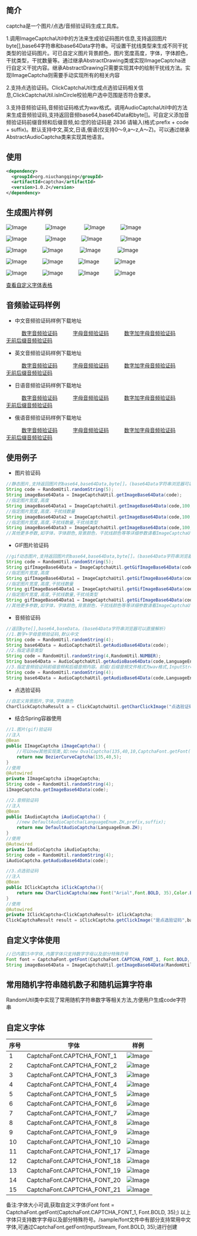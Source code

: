 ## 简介
captcha是一个图片/点选/音频验证码生成工具库。

1.调用ImageCaptchaUtil中的方法来生成验证码图片信息,支持返回图片byte[],base64字符串和base64Data字符串。可设置干扰线类型来生成不同干扰类型的验证码图片。可已自定义图片背景颜色，图片宽度高度，字体，字体颜色，干扰类型，干扰数量等。通过继承AbstractDrawing类或实现IImageCaptcha进行自定义干扰内容。继承AbstractDrawing只需要实现其中的绘制干扰线方法。实现IImageCaptcha则需要手动实现所有的相关内容

2.支持点选验证码。ClickCaptchaUtil生成点选验证码相关信息,ClickCaptchaUtil.isInCircle校验用户选中范围是否符合要求。

3.支持音频验证码,音频验证码格式为wav格式。调用AudioCaptchaUtil中的方法来生成音频验证码,支持返回音频base64,base64Data和byte[]。可自定义添加音频验证码前缀音频和后缀音频,如:您的验证码是 2836 请输入(格式:prefix + code + suffix)。默认支持中文,英文,日语,俄语(仅支持0～9,a～z,A～Z)。可以通过继承AbstractAudioCaptcha类来实现其他语言。
## 使用
```xml
<dependency>
  <groupId>org.niuchangqing</groupId>
  <artifactId>captcha</artifactId>
  <version>1.0.2</version>
</dependency>
```

## 生成图片样例
![Image](sample/image/example1.png) &emsp;&emsp;&emsp; ![Image](sample/image/example2.png) &emsp;&emsp;&emsp; ![Image](sample/image/example3.png)&emsp;&emsp;&emsp;![Image](sample/image/example15.png)

![Image](sample/image/example16.png) &emsp;&emsp;&emsp; ![Image](sample/image/example17.png)&emsp;&emsp;&emsp;![Image](sample/image/example18.png) &emsp;&emsp;&emsp; ![Image](sample/image/example19.png)

![Image](sample/image/example20.gif)&emsp;&emsp;&emsp;![Image](sample/image/example4.png) &emsp;&emsp;&emsp;![Image](sample/image/example5.gif) &emsp;&emsp;&emsp;![Image](sample/image/example5.png)

![Image](sample/image/example6.png)&emsp;&emsp;&emsp;![Image](sample/image/example10.png)&emsp;&emsp;&emsp;![Image](sample/image/example8.png)&emsp;&emsp;&emsp;![Image](sample/image/example9.png)

![Image](sample/image/example11.png)&emsp;&emsp;&emsp;![Image](sample/image/example12.png)&emsp;&emsp;&emsp;![Image](sample/image/example13.png)&emsp;&emsp;&emsp;![Image](sample/image/example14.png)

[查看自定义字体表格](#自定义字体)
## 音频验证码样例
- 中文音频验证码样例下载地址

&emsp;&emsp;&emsp;[数字音频验证码](sample/audio/zh_example1.wav)&emsp;&emsp;&emsp;[字母音频验证码](sample/audio/zh_example2.wav)&emsp;&emsp;&emsp;[数字加字母音频验证码](sample/audio/zh_example3.wav)&emsp;&emsp;&emsp;[无前后缀音频验证码](sample/audio/zh_example4.wav)

- 英文音频验证码样例下载地址

&emsp;&emsp;&emsp;[数字音频验证码](sample/audio/en_example1.wav)&emsp;&emsp;&emsp;[字母音频验证码](sample/audio/en_example2.wav)&emsp;&emsp;&emsp;[数字加字母音频验证码](sample/audio/en_example3.wav)&emsp;&emsp;&emsp;[无前后缀音频验证码](sample/audio/en_example4.wav)

- 日语音频验证码样例下载地址

&emsp;&emsp;&emsp;[数字音频验证码](sample/audio/ja_example1.wav)&emsp;&emsp;&emsp;[字母音频验证码](sample/audio/ja_example2.wav)&emsp;&emsp;&emsp;[数字加字母音频验证码](sample/audio/ja_example3.wav)&emsp;&emsp;&emsp;[无前后缀音频验证码](sample/audio/ja_example4.wav)

- 俄语音频验证码样例下载地址

&emsp;&emsp;&emsp;[数字音频验证码](sample/audio/ru_example1.wav)&emsp;&emsp;&emsp;[字母音频验证码](sample/audio/ru_example2.wav)&emsp;&emsp;&emsp;[数字加字母音频验证码](sample/audio/ru_example3.wav)&emsp;&emsp;&emsp;[无前后缀音频验证码](sample/audio/ru_example4.wav)

## 使用例子
- 图片验证码
```java
//静态图片,支持返回图片的base64,base64Data,byte[]。(base64Data字符串浏览器可以直接解析)
String code = RandomUtil.randomString(5);
String imageBase64Data = ImageCaptchaUtil.getImageBase64Data(code);
//指定图片宽度,高度
String imageBase64Data1 = ImageCaptchaUtil.getImageBase64Data(code,100,35);
//指定图片宽度,高度，干扰线数量
String imageBase64Data2 = ImageCaptchaUtil.getImageBase64Data(code,100,35,10);
//指定图片宽度,高度,干扰线数量,干扰线类型
String imageBase64Data3 = ImageCaptchaUtil.getImageBase64Data(code,100,35,10,InterferenceTypeEnum.LINE);
//其他更多参数,如字体，字体颜色,背景颜色，干扰线颜色等等详细参数请看ImageCaptchaUtil类中的具体方法;
```
- GIF图片验证码
```java
//gif动态图片,支持返回图片的base64,base64Data,byte[]。(base64Data字符串浏览器可以直接解析)
String code = RandomUtil.randomString(5);
String gifImageBase64Data = ImageCaptchaUtil.getGifImageBase64Data(code);
//指定图片宽度,高度
String gifImageBase64Data1 = ImageCaptchaUtil.getGifImageBase64Data(code,100,35);
//指定图片宽度,高度,干扰线数量
String gifImageBase64Data1 = ImageCaptchaUtil.getGifImageBase64Data(code,100,35);
//指定图片宽度,高度,干扰线数量,干扰线类型
String gifImageBase64Data1 = ImageCaptchaUtil.getGifImageBase64Data(code,100,35,InterferenceTypeEnum.LINE);
//其他更多参数,如字体，字体颜色,背景颜色，干扰线颜色等等详细参数请看ImageCaptchaUtil类中的具体方法;
```

- 音频验证码
```java
//返回byte[],base64,baseData。(base64Data字符串浏览器可以直接解析)
//1.数字+字母音频验证码,默认中文
String code = RandomUtil.randomString(4);
String base64Data = AudioCaptchaUtil.getAudioBase64Data(code);
//2.指定语音类型
String code = RandomUtil.randomString(4,RandomUtil.NUMBER);
String base64Data = AudioCaptchaUtil.getAudioBase64Data(code,LanguageEnum.JA);
//3.指定音频验证码前缀音频和后缀音频内容。前缀/后缀音频文件格式为wav格式,InputStream
String code = RandomUtil.randomString(4);
String base64Data = AudioCaptchaUtil.getAudioBase64Data(code,LanguageEnum.JA,prefix,suffix);
```
- 点选验证码
```java
//自定义背景图片,字体,字体颜色
CharClickCaptchaResult a = ClickCaptchaUtil.getCharClickImage("点选验证码",background);
```

- 结合Spring容器使用
```java
//1.图片(gif)验证码
//注入
@Bean
public IImageCaptcha iImageCaptcha() {
    //可以new其他实现类,如:new OvalCaptcha(135,40,10,CaptchaFont.getFont(CaptchaFont.CAPTCHA_FONT_1, Font.BOLD,40), null, null, null, null);
    return new BezierCurveCaptcha(135,40,5);
}
//使用
@Autowired
private IImageCaptcha iImageCaptcha;
String code = RandomUtil.randomString(4);
iImageCaptcha.getImageBase64Data(code);

//2.音频验证码
//注入
@Bean
public IAudioCaptcha iAudioCaptcha() {
    //new DefaultAudioCaptcha(LanguageEnum.ZH,prefix,suffix);
    return new DefaultAudioCaptcha(LanguageEnum.ZH);
}
//使用
@Autowired
private IAudioCaptcha iAudioCaptcha;
String code = RandomUtil.randomString(4);
iAudioCaptcha.getAudioBase64Data(code);

//3.点选验证码
//注入
@Bean
public IClickCaptcha iClickCaptcha(){
	return new CharClickCaptcha(new Font("Arial",Font.BOLD, 35),Color.BLACK);
}
//使用
@Autowired
private IClickCaptcha<ClickCaptchaResult> iClickCaptcha;
ClickCaptchaResult result = iClickCaptcha.getClickImage("是点选验证码",background);
```
## 自定义字体使用
```java
//已内置15中字体,内置字体只支持数字字母以及部分特殊符号
Font font = CaptchaFont.getFont(CaptchaFont.CAPTCHA_FONT_1, Font.BOLD, 40);
String imageBase64Data = ImageCaptchaUtil.getImageBase64Data(RandomUtil.randomString(4), 175, 55, 5, InterferenceTypeEnum.BEZIER, font);
```
## 常用随机字符串随机数子和随机运算字符串
RandomUtil类中实现了常用随机字符串数字等相关方法,方便用户生成code字符串

## 自定义字体
|序号 |字体 |样例 |
|----------|-----------|---------------------------|
|1|CaptchaFont.CAPTCHA_FONT_1|![Image](sample/image/CAPTCHA_FONT_1.png)|
|2|CaptchaFont.CAPTCHA_FONT_2|![Image](sample/image/CAPTCHA_FONT_2.png)|
|3|CaptchaFont.CAPTCHA_FONT_3|![Image](sample/image/CAPTCHA_FONT_3.png)|
|4|CaptchaFont.CAPTCHA_FONT_4|![Image](sample/image/CAPTCHA_FONT_4.png)|
|5|CaptchaFont.CAPTCHA_FONT_5|![Image](sample/image/CAPTCHA_FONT_5.png)|
|6|CaptchaFont.CAPTCHA_FONT_6|![Image](sample/image/CAPTCHA_FONT_6.png)|
|7|CaptchaFont.CAPTCHA_FONT_7|![Image](sample/image/CAPTCHA_FONT_7.png)|
|8|CaptchaFont.CAPTCHA_FONT_8|![Image](sample/image/CAPTCHA_FONT_8.png)|
|9|CaptchaFont.CAPTCHA_FONT_9|![Image](sample/image/CAPTCHA_FONT_9.png)|
|10|CaptchaFont.CAPTCHA_FONT_10|![Image](sample/image/CAPTCHA_FONT_10.png)|
|11|CaptchaFont.CAPTCHA_FONT_17|![Image](sample/image/CAPTCHA_FONT_17.png)|
|12|CaptchaFont.CAPTCHA_FONT_18|![Image](sample/image/CAPTCHA_FONT_18.png)|
|13|CaptchaFont.CAPTCHA_FONT_19|![Image](sample/image/CAPTCHA_FONT_19.png)|
|14|CaptchaFont.CAPTCHA_FONT_20|![Image](sample/image/CAPTCHA_FONT_20.png)|
|15|CaptchaFont.CAPTCHA_FONT_21|![Image](sample/image/CAPTCHA_FONT_21.png)|

备注:字体大小可调,获取自定义字体(Font font = CaptchaFont.getFont(CaptchaFont.CAPTCHA_FONT_1, Font.BOLD, 35);)
以上字体只支持数字字母以及部分特殊符号。/sample/font文件中有部分支持常用中文字体,可通过CaptchaFont.getFont(InputStream, Font.BOLD, 35);进行创建